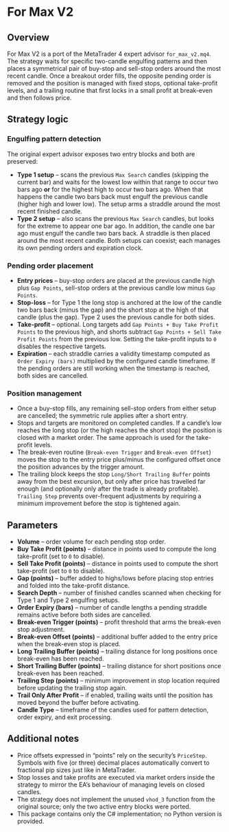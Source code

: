 # For Max V2

## Overview
For Max V2 is a port of the MetaTrader 4 expert advisor `for_max_v2.mq4`. The strategy waits for specific two-candle engulfing patterns and then places a symmetrical pair of buy-stop and sell-stop orders around the most recent candle. Once a breakout order fills, the opposite pending order is removed and the position is managed with fixed stops, optional take-profit levels, and a trailing routine that first locks in a small profit at break-even and then follows price.

## Strategy logic
### Engulfing pattern detection
The original expert advisor exposes two entry blocks and both are preserved:
* **Type 1 setup** – scans the previous `Max Search` candles (skipping the current bar) and waits for the lowest low within that range to occur two bars ago **or** for the highest high to occur two bars ago. When that happens the candle two bars back must engulf the previous candle (higher high and lower low). The setup arms a straddle around the most recent finished candle.
* **Type 2 setup** – also scans the previous `Max Search` candles, but looks for the extreme to appear one bar ago. In addition, the candle one bar ago must engulf the candle two bars back. A straddle is then placed around the most recent candle. Both setups can coexist; each manages its own pending orders and expiration clock.

### Pending order placement
* **Entry prices** – buy-stop orders are placed at the previous candle high plus `Gap Points`, sell-stop orders at the previous candle low minus `Gap Points`.
* **Stop-loss** – for Type 1 the long stop is anchored at the low of the candle two bars back (minus the gap) and the short stop at the high of that candle (plus the gap). Type 2 uses the previous candle for both sides.
* **Take-profit** – optional. Long targets add `Gap Points + Buy Take Profit Points` to the previous high, and shorts subtract `Gap Points + Sell Take Profit Points` from the previous low. Setting the take-profit inputs to `0` disables the respective targets.
* **Expiration** – each straddle carries a validity timestamp computed as `Order Expiry (bars)` multiplied by the configured candle timeframe. If the pending orders are still working when the timestamp is reached, both sides are cancelled.

### Position management
* Once a buy-stop fills, any remaining sell-stop orders from either setup are cancelled; the symmetric rule applies after a short entry.
* Stops and targets are monitored on completed candles. If a candle’s low reaches the long stop (or the high reaches the short stop) the position is closed with a market order. The same approach is used for the take-profit levels.
* The break-even routine (`Break-even Trigger` and `Break-even Offset`) moves the stop to the entry price plus/minus the configured offset once the position advances by the trigger amount.
* The trailing block keeps the stop `Long/Short Trailing Buffer` points away from the best excursion, but only after price has travelled far enough (and optionally only after the trade is already profitable). `Trailing Step` prevents over-frequent adjustments by requiring a minimum improvement before the stop is tightened again.

## Parameters
* **Volume** – order volume for each pending stop order.
* **Buy Take Profit (points)** – distance in points used to compute the long take-profit (set to `0` to disable).
* **Sell Take Profit (points)** – distance in points used to compute the short take-profit (set to `0` to disable).
* **Gap (points)** – buffer added to highs/lows before placing stop entries and folded into the take-profit distance.
* **Search Depth** – number of finished candles scanned when checking for Type 1 and Type 2 engulfing setups.
* **Order Expiry (bars)** – number of candle lengths a pending straddle remains active before both sides are cancelled.
* **Break-even Trigger (points)** – profit threshold that arms the break-even stop adjustment.
* **Break-even Offset (points)** – additional buffer added to the entry price when the break-even stop is placed.
* **Long Trailing Buffer (points)** – trailing distance for long positions once break-even has been reached.
* **Short Trailing Buffer (points)** – trailing distance for short positions once break-even has been reached.
* **Trailing Step (points)** – minimum improvement in stop location required before updating the trailing stop again.
* **Trail Only After Profit** – if enabled, trailing waits until the position has moved beyond the buffer before activating.
* **Candle Type** – timeframe of the candles used for pattern detection, order expiry, and exit processing.

## Additional notes
* Price offsets expressed in “points” rely on the security’s `PriceStep`. Symbols with five (or three) decimal places automatically convert to fractional pip sizes just like in MetaTrader.
* Stop losses and take profits are executed via market orders inside the strategy to mirror the EA’s behaviour of managing levels on closed candles.
* The strategy does not implement the unused `vhod_3` function from the original source; only the two active entry blocks were ported.
* This package contains only the C# implementation; no Python version is provided.

